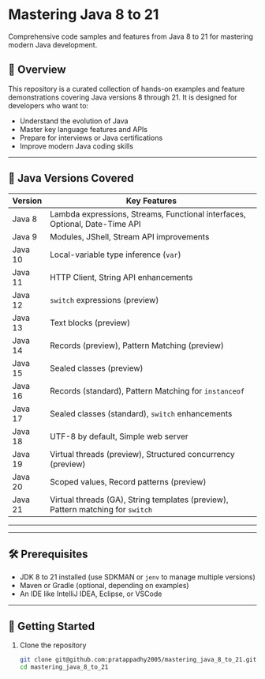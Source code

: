 # Mastering Java 8 to 21

Comprehensive code samples and features from Java 8 to 21 for mastering modern Java development.

## 📌 Overview

This repository is a curated collection of hands-on examples and feature demonstrations covering Java versions 8 through 21. It is designed for developers who want to:
- Understand the evolution of Java
- Master key language features and APIs
- Prepare for interviews or Java certifications
- Improve modern Java coding skills

---

## 🧠 Java Versions Covered

| Version | Key Features |
|--------|--------------|
| Java 8  | Lambda expressions, Streams, Functional interfaces, Optional, Date-Time API |
| Java 9  | Modules, JShell, Stream API improvements |
| Java 10 | Local-variable type inference (`var`) |
| Java 11 | HTTP Client, String API enhancements |
| Java 12 | `switch` expressions (preview) |
| Java 13 | Text blocks (preview) |
| Java 14 | Records (preview), Pattern Matching (preview) |
| Java 15 | Sealed classes (preview) |
| Java 16 | Records (standard), Pattern Matching for `instanceof` |
| Java 17 | Sealed classes (standard), `switch` enhancements |
| Java 18 | UTF-8 by default, Simple web server |
| Java 19 | Virtual threads (preview), Structured concurrency (preview) |
| Java 20 | Scoped values, Record patterns (preview) |
| Java 21 | Virtual threads (GA), String templates (preview), Pattern matching for `switch` |

---


---

## 🛠️ Prerequisites

- JDK 8 to 21 installed (use SDKMAN or `jenv` to manage multiple versions)
- Maven or Gradle (optional, depending on examples)
- An IDE like IntelliJ IDEA, Eclipse, or VSCode

---

## 🚀 Getting Started

1. Clone the repository
   ```bash
   git clone git@github.com:pratappadhy2005/mastering_java_8_to_21.git
   cd mastering_java_8_to_21
